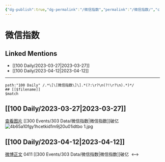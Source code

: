 ```yaml
---
{"dg-publish":true,"dg-permalink":"/微信指数","permalink":"/微信指数/","created":"2023-03-28T14:33:25.000+08:00","updated":"2023-04-13T10:16:15.000+08:00"}
---
```


# 微信指数

## Linked Mentions
- [[100 Daily/2023-03-27\|2023-03-27]]
- [[100 Daily/2023-04-12\|2023-04-12]]


---

```expander
path:"100 Daily" /.*\[\[微信指数\]\].*(?:\r?\n(?!\r?\n).*)*/
## [[$filename]]
$match
```
## [[100 Daily/2023-03-27\|2023-03-27]]
[查看图片](https://wx3.sinaimg.cn/large/4b65a10fgy1hcetkid1m9j20u01idtbo.jpg) [[300 Events/303 Data/微信指数\|微信指数]]破亿
![4b65a10fgy1hcetkid1m9j20u01idtbo 1.jpg](/img/user/Attachments/4b65a10fgy1hcetkid1m9j20u01idtbo%201.jpg)
## [[100 Daily/2023-04-12\|2023-04-12]]
[微博正文](https://weibo.com/5637413637/4889630543447388) 0411 [[300 Events/303 Data/微信指数\|微信指数]]破亿 ​​​
<-->
